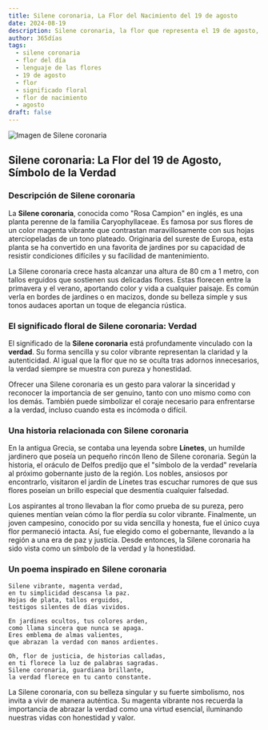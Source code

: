 ```yaml
---
title: Silene coronaria, La Flor del Nacimiento del 19 de agosto
date: 2024-08-19
description: Silene coronaria, la flor que representa el 19 de agosto, simboliza Verdad. Descubre su fascinante historia, significado en el lenguaje de las flores y una poesía que celebra su belleza.
author: 365días
tags:
  - silene coronaria
  - flor del día
  - lenguaje de las flores
  - 19 de agosto
  - flor
  - significado floral
  - flor de nacimiento
  - agosto
draft: false
---
```


![Imagen de Silene coronaria](https://cdn.pixabay.com/photo/2020/06/26/15/14/lychnis-coronaria-5343032_1280.jpg#center)


## Silene coronaria: La Flor del 19 de Agosto, Símbolo de la Verdad

### Descripción de Silene coronaria

La **Silene coronaria**, conocida como "Rosa Campion" en inglés, es una planta perenne de la familia Caryophyllaceae. Es famosa por sus flores de un color magenta vibrante que contrastan maravillosamente con sus hojas aterciopeladas de un tono plateado. Originaria del sureste de Europa, esta planta se ha convertido en una favorita de jardines por su capacidad de resistir condiciones difíciles y su facilidad de mantenimiento.

La Silene coronaria crece hasta alcanzar una altura de 80 cm a 1 metro, con tallos erguidos que sostienen sus delicadas flores. Estas florecen entre la primavera y el verano, aportando color y vida a cualquier paisaje. Es común verla en bordes de jardines o en macizos, donde su belleza simple y sus tonos audaces aportan un toque de elegancia rústica.

### El significado floral de Silene coronaria: Verdad

El significado de la **Silene coronaria** está profundamente vinculado con la **verdad**. Su forma sencilla y su color vibrante representan la claridad y la autenticidad. Al igual que la flor que no se oculta tras adornos innecesarios, la verdad siempre se muestra con pureza y honestidad.

Ofrecer una Silene coronaria es un gesto para valorar la sinceridad y reconocer la importancia de ser genuino, tanto con uno mismo como con los demás. También puede simbolizar el coraje necesario para enfrentarse a la verdad, incluso cuando esta es incómoda o difícil.

### Una historia relacionada con Silene coronaria

En la antigua Grecia, se contaba una leyenda sobre **Línetes**, un humilde jardinero que poseía un pequeño rincón lleno de Silene coronaria. Según la historia, el oráculo de Delfos predijo que el "símbolo de la verdad" revelaría al próximo gobernante justo de la región. Los nobles, ansiosos por encontrarlo, visitaron el jardín de Línetes tras escuchar rumores de que sus flores poseían un brillo especial que desmentía cualquier falsedad.

Los aspirantes al trono llevaban la flor como prueba de su pureza, pero quienes mentían veían cómo la flor perdía su color vibrante. Finalmente, un joven campesino, conocido por su vida sencilla y honesta, fue el único cuya flor permaneció intacta. Así, fue elegido como el gobernante, llevando a la región a una era de paz y justicia. Desde entonces, la Silene coronaria ha sido vista como un símbolo de la verdad y la honestidad.

### Un poema inspirado en Silene coronaria

```
Silene vibrante, magenta verdad,  
en tu simplicidad descansa la paz.  
Hojas de plata, tallos erguidos,  
testigos silentes de días vividos.

En jardines ocultos, tus colores arden,  
como llama sincera que nunca se apaga.  
Eres emblema de almas valientes,  
que abrazan la verdad con manos ardientes.

Oh, flor de justicia, de historias calladas,  
en ti florece la luz de palabras sagradas.  
Silene coronaria, guardiana brillante,  
la verdad florece en tu canto constante.
```

La Silene coronaria, con su belleza singular y su fuerte simbolismo, nos invita a vivir de manera auténtica. Su magenta vibrante nos recuerda la importancia de abrazar la verdad como una virtud esencial, iluminando nuestras vidas con honestidad y valor.